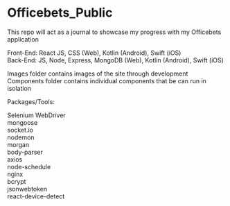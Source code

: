 # Officebets_Public
This repo will act as a journal to showcase my progress with my Officebets application  
  
Front-End: React JS, CSS (Web), Kotlin (Android), Swift (iOS)  
Back-End: JS, Node, Express, MongoDB (Web), Kotlin (Android), Swift (iOS)  

Images folder contains images of the site through development  
Components folder contains individual components that be can run in isolation  

Packages/Tools:

Selenium WebDriver  
mongoose  
socket.io  
nodemon  
morgan  
body-parser  
axios  
node-schedule  
nginx  
bcrypt  
jsonwebtoken  
react-device-detect
